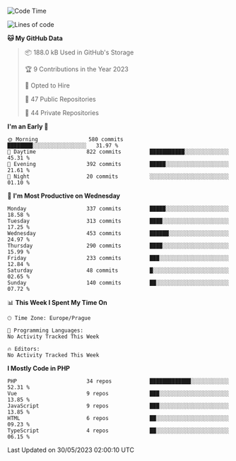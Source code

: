 <!--START_SECTION:waka-->
![Code Time](http://img.shields.io/badge/Code%20Time-1%2C583%20hrs%2058%20mins-blue)

![Lines of code](https://img.shields.io/badge/From%20Hello%20World%20I%27ve%20Written-680.1%20thousand%20lines%20of%20code-blue)

**🐱 My GitHub Data** 

> 📦 188.0 kB Used in GitHub's Storage 
 > 
> 🏆 9 Contributions in the Year 2023
 > 
> 💼 Opted to Hire
 > 
> 📜 47 Public Repositories 
 > 
> 🔑 44 Private Repositories 
 > 
**I'm an Early 🐤** 

```text
🌞 Morning                580 commits         ████████░░░░░░░░░░░░░░░░░   31.97 % 
🌆 Daytime                822 commits         ███████████░░░░░░░░░░░░░░   45.31 % 
🌃 Evening                392 commits         █████░░░░░░░░░░░░░░░░░░░░   21.61 % 
🌙 Night                  20 commits          ░░░░░░░░░░░░░░░░░░░░░░░░░   01.10 % 
```
📅 **I'm Most Productive on Wednesday** 

```text
Monday                   337 commits         █████░░░░░░░░░░░░░░░░░░░░   18.58 % 
Tuesday                  313 commits         ████░░░░░░░░░░░░░░░░░░░░░   17.25 % 
Wednesday                453 commits         ██████░░░░░░░░░░░░░░░░░░░   24.97 % 
Thursday                 290 commits         ████░░░░░░░░░░░░░░░░░░░░░   15.99 % 
Friday                   233 commits         ███░░░░░░░░░░░░░░░░░░░░░░   12.84 % 
Saturday                 48 commits          █░░░░░░░░░░░░░░░░░░░░░░░░   02.65 % 
Sunday                   140 commits         ██░░░░░░░░░░░░░░░░░░░░░░░   07.72 % 
```


📊 **This Week I Spent My Time On** 

```text
🕑︎ Time Zone: Europe/Prague

💬 Programming Languages: 
No Activity Tracked This Week

🔥 Editors: 
No Activity Tracked This Week
```

**I Mostly Code in PHP** 

```text
PHP                      34 repos            █████████████░░░░░░░░░░░░   52.31 % 
Vue                      9 repos             ███░░░░░░░░░░░░░░░░░░░░░░   13.85 % 
JavaScript               9 repos             ███░░░░░░░░░░░░░░░░░░░░░░   13.85 % 
HTML                     6 repos             ██░░░░░░░░░░░░░░░░░░░░░░░   09.23 % 
TypeScript               4 repos             ██░░░░░░░░░░░░░░░░░░░░░░░   06.15 % 
```




 Last Updated on 30/05/2023 02:00:10 UTC
<!--END_SECTION:waka-->
<!--
**AlexKratky/AlexKratky** is a ✨ _special_ ✨ repository because its `README.md` (this file) appears on your GitHub profile.

Here are some ideas to get you started:

- 🔭 I’m currently working on ...
- 🌱 I’m currently learning ...
- 👯 I’m looking to collaborate on ...
- 🤔 I’m looking for help with ...
- 💬 Ask me about ...
- 📫 How to reach me: ...
- 😄 Pronouns: ...
- ⚡ Fun fact: ...
-->
